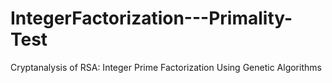 # IntegerFactorization---Primality-Test
Cryptanalysis of RSA: Integer Prime Factorization Using Genetic Algorithms
